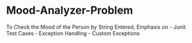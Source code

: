 # Mood-Analyzer-Problem
To Check the Mood of the Person by String Entered, Emphasis on - Junit Test Cases - Exception Handling - Custom Exceptions
